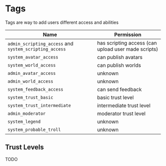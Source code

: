 # Tags 

Tags are way to add users different access and abilities

Name | Permission
-----|-----------
`admin_scripting_access` and `system_scripting_access` | has scripting access (can upload user made scripts)
`system_avatar_access` | can publish avatars
`system_world_access` | can publish worlds
`admin_avatar_access` | unknown
`admin_world_access` | unknown
`system_feedback_access` | can send feedback
`system_trust_basic` | basic trust level
`system_trust_intermediate` | intermediate trust level
`admin_moderator` | moderator trust level
`system_legend` | unknown
`system_probable_troll` | unknown

## Trust Levels

TODO
